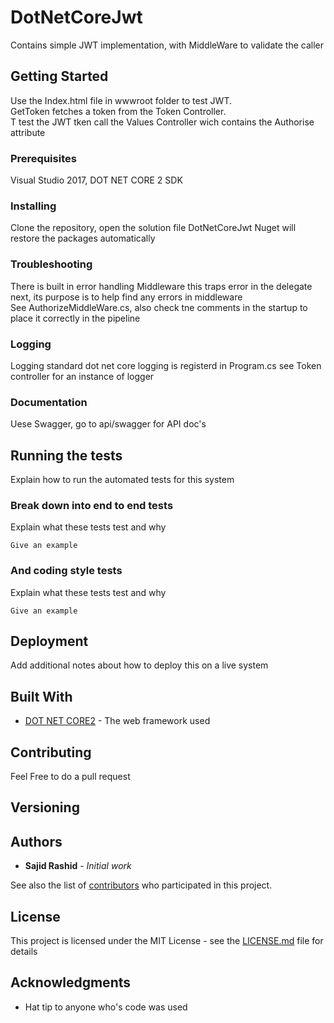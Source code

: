 # DotNetCoreJwt

Contains simple JWT implementation, with MiddleWare to validate the caller

## Getting Started


Use the Index.html file in wwwroot folder to test JWT.<br>
GetToken fetches a token from the Token Controller.<br>
T test the JWT tken call the Values Controller wich contains the Authorise attribute<br>


### Prerequisites

Visual Studio 2017, DOT NET CORE 2 SDK

### Installing

Clone the repository, open the solution file DotNetCoreJwt
Nuget will restore the packages automatically

### Troubleshooting
There is built in error handling Middleware this traps error in the delegate next, its purpose is to help find any errors in middleware<br>
See AuthorizeMiddleWare.cs, also check tne comments in the startup to place it correctly in the pipeline

### Logging

Logging standard dot net core logging is registerd in Program.cs see Token controller for an instance of logger

### Documentation
Uese Swagger, go to api/swagger for API doc's

## Running the tests

Explain how to run the automated tests for this system

### Break down into end to end tests

Explain what these tests test and why

```
Give an example
```

### And coding style tests

Explain what these tests test and why

```
Give an example
```

## Deployment

Add additional notes about how to deploy this on a live system

## Built With

* [DOT NET CORE2](https://www.microsoft.com/net/learn/get-started/windows) - The web framework used


## Contributing

Feel Free to do a pull request

## Versioning

## Authors

* **Sajid Rashid** - *Initial work* 

See also the list of [contributors](https://github.com/sajrashid/DotNetCoreJwt/graphs/contributors) who participated in this project.

## License

This project is licensed under the MIT License - see the [LICENSE.md](LICENSE.md) file for details

## Acknowledgments

* Hat tip to anyone who's code was used


